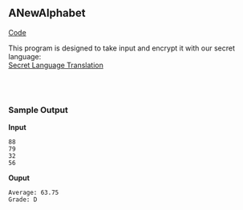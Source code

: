 ## ANewAlphabet
[Code](anewalphabet.py) <br>

This program is designed to take input and encrypt it with our secret language: <br>
[Secret Language Translation](secretlanguage)



<br><br>
### Sample Output
**Input**
```
88
79
32
56
```
**Ouput**
```
Average: 63.75 
Grade: D
```
